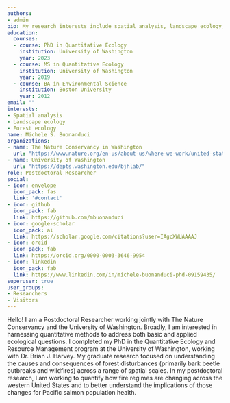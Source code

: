 ```yaml
---
authors:
- admin
bio: My research interests include spatial analysis, landscape ecology, and forest ecology.
education:
  courses:
  - course: PhD in Quantitative Ecology
    institution: University of Washington
    year: 2023
  - course: MS in Quantitative Ecology
    institution: University of Washington
    year: 2019
  - course: BA in Environmental Science
    institution: Boston University
    year: 2012
email: ""
interests:
- Spatial analysis
- Landscape ecology
- Forest ecology
name: Michele S. Buonanduci
organizations:
- name: The Nature Conservancy in Washington
  url: "https://www.nature.org/en-us/about-us/where-we-work/united-states/washington/science/"
- name: University of Washington
  url: "https://depts.washington.edu/bjhlab/"
role: Postdoctoral Researcher
social:
- icon: envelope
  icon_pack: fas
  link: '#contact'
- icon: github
  icon_pack: fab
  link: https://github.com/mbuonanduci
- icon: google-scholar
  icon_pack: ai
  link: https://scholar.google.com/citations?user=IAgcXWUAAAAJ
- icon: orcid
  icon_pack: fab
  link: https://orcid.org/0000-0003-3646-9954
- icon: linkedin
  icon_pack: fab
  link: https://www.linkedin.com/in/michele-buonanduci-phd-09159435/
superuser: true
user_groups:
- Researchers
- Visitors
---
```


Hello! I am a Postdoctoral Researcher working jointly with The Nature Conservancy and the University of Washington. Broadly, I am interested in harnessing quantitative methods to address both basic and applied ecological questions. I completed my PhD in the Quantitative Ecology and Resource Management program at the University of Washington, working with Dr. Brian J. Harvey. My graduate research focused on understanding the causes and consequences of forest disturbances (primarily bark beetle outbreaks and wildfires) across a range of spatial scales. In my postdoctoral research, I am working to quantify how fire regimes are changing across the western United States and to better understand the implications of those changes for Pacific salmon population health.